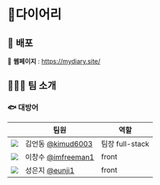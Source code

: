 <h1>📒다이어리</h1>

## 🚀 배포

🔗 **웹페이지** : https://mydiary.site/
<br />



## 🧑‍🤝‍🧑 팀 소개

### 🐟 대방어

| | 팀원 | 역할 | 
|---------------------------------- |-------------------------------- |--------------------- | 
| ![](https://avatars.githubusercontent.com/u/61041800?s=64&v=4) | 김언동 [@kimud6003](https://github.com/kimud6003) | 팀장 full-stack | 
| ![](https://avatars.githubusercontent.com/u/96756158?s=64&v=4) | 이창수 [@imfreeman1](https://github.com/imfreeman1) | front |
| ![](https://avatars.githubusercontent.com/u/96868722?s=64&v=4) | 성은지 [@eunji1](https://github.com/eunji1) | front | 

<br>